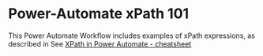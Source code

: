 # Power-Automate xPath 101

This Power Automate Workflow includes examples of xPath expressions, as described in See [XPath in Power Automate - cheatsheet](https://dev.to/kkazala/xpath-in-power-automate-d37)

